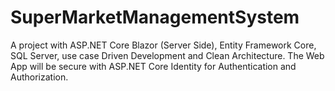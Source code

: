# SuperMarketManagementSystem
A project with ASP.NET Core Blazor (Server Side), Entity Framework Core, SQL Server, use case Driven Development and Clean Architecture. The Web App will be secure with ASP.NET Core Identity for Authentication and Authorization.
